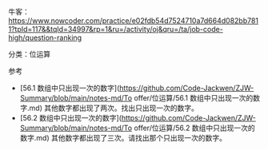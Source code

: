 牛客：https://www.nowcoder.com/practice/e02fdb54d7524710a7d664d082bb7811?tpId=117&&tqId=34997&rp=1&ru=/activity/oj&qru=/ta/job-code-high/question-ranking



分类：位运算



参考

- [56.1 数组中只出现一次的数字](https://github.com/Code-Jackwen/ZJW-Summary/blob/main/notes-md/To offer/位运算/56.1 数组中只出现一次的数字.md)	 其他数字都出现了两次。找出只出现一次的数字。 
- [56.2 数组中只出现一次的数字](https://github.com/Code-Jackwen/ZJW-Summary/blob/main/notes-md/To offer/位运算/56.2 数组中只出现一次的数字.md)	 其他数字都出现了三次。请找出那个只出现一次的数字。 

